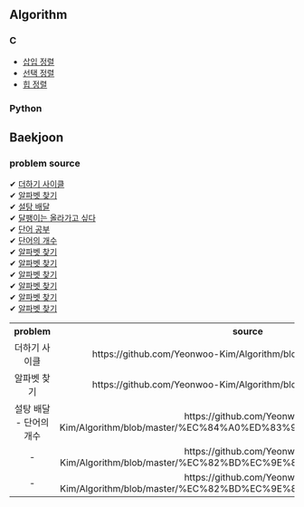 ## Algorithm

### C
* [삽입 정렬](https://github.com/Yeonwoo-Kim/Algorithm/blob/master/%EC%82%BD%EC%9E%85%EC%A0%95%EB%A0%AC.c) <br>
* [선택 정렬](https://github.com/Yeonwoo-Kim/Algorithm/blob/master/%EC%84%A0%ED%83%9D%EC%A0%95%EB%A0%AC.c) <br>
* [힙 정렬](https://www.acmicpc.net/problem/10809) <br>


### Python




## Baekjoon

### problem source

✔ [더하기 사이클](https://www.acmicpc.net/problem/1110) <br>
✔ [알파벳 찾기](https://www.acmicpc.net/problem/10809) <br>
✔ [설탕 배달](https://www.acmicpc.net/problem/2839) <br>
✔ [달팽이는 올라가고 싶다](https://www.acmicpc.net/problem/2869) <br>
✔ [단어 공부](https://www.acmicpc.net/problem/1157) <br>
✔ [단어의 개수](https://www.acmicpc.net/problem/1152) <br>
✔ [알파벳 찾기](https://www.acmicpc.net/problem/10809) <br>
✔ [알파벳 찾기](https://www.acmicpc.net/problem/10809) <br>
✔ [알파벳 찾기](https://www.acmicpc.net/problem/10809) <br>
✔ [알파벳 찾기](https://www.acmicpc.net/problem/10809) <br>
✔ [알파벳 찾기](https://www.acmicpc.net/problem/10809) <br>
✔ [알파벳 찾기](https://www.acmicpc.net/problem/10809) <br>



<table>
  <th>problem</th>
  <th>source</th>
  
  <tr>
    <td align="center"> 더하기 사이클 </td>
    <td align="center"> https://github.com/Yeonwoo-Kim/Algorithm/blob/master/17595719.py3 </td>
  </tr>
  
  <tr>
   <td align="center"> 알파벳 찾기 </td>
   <td align="center"> https://github.com/Yeonwoo-Kim/Algorithm/blob/master/18287191.py3 </td>
  </tr>
    <tr>
   <td align="center"> 설탕 배달 - 단어의 개수</td>
   <td align="center"> https://github.com/Yeonwoo-Kim/Algorithm/blob/master/%EC%84%A0%ED%83%9D%EC%A0%95%EB%A0%AC.c </td>
  </tr>
    <tr>
   <td align="center"> - </td>
   <td align="center"> https://github.com/Yeonwoo-Kim/Algorithm/blob/master/%EC%82%BD%EC%9E%85%EC%A0%95%EB%A0%AC.c </td>
  </tr>
  <tr>
   <td align="center"> - </td>
   <td align="center"> https://github.com/Yeonwoo-Kim/Algorithm/blob/master/%EC%82%BD%EC%9E%85%EC%A0%95%EB%A0%AC.c </td>
  </tr>
  
  
  
</table>
